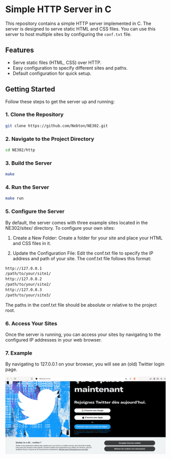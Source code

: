 # Simple HTTP Server in C

This repository contains a simple HTTP server implemented in C. The server is designed to serve static HTML and CSS files. You can use this server to host multiple sites by configuring the `conf.txt` file.

## Features

- Serve static files (HTML, CSS) over HTTP.
- Easy configuration to specify different sites and paths.
- Default configuration for quick setup.

## Getting Started

Follow these steps to get the server up and running:

### 1. Clone the Repository

```bash
git clone https://github.com/Nebton/NE302.git
```
### 2. Navigate to the Project Directory
```bash
cd NE302/http
```
### 3. Build the Server
```bash
make
```
### 4. Run the Server
```bash
make run
```

### 5. Configure the Server
By default, the server comes with three example sites located in the NE302/sitex/ directory. To configure your own sites:

1. Create a New Folder: Create a folder for your site and place your HTML and CSS files in it.

2. Update the Configuration File: Edit the conf.txt file to specify the IP address and path of your site. The conf.txt file follows this format:

```bash
http://127.0.0.1
/path/to/your/site1/
http://127.0.0.2
/path/to/your/site2/
http://127.0.0.3
/path/to/your/site3/
```
The paths in the conf.txt file should be absolute or relative to the project root.

### 6. Access Your Sites
Once the server is running, you can access your sites by navigating to the configured IP addresses in your web browser.

### 7. Example
By navigating to 127.0.0.1 on your browser, you will see an (old) Twitter login page.

<div style="text-align: center;">
  <img src="Example.png" alt="Screenshot" style="max-width: 100%; height: auto;">
</div>
